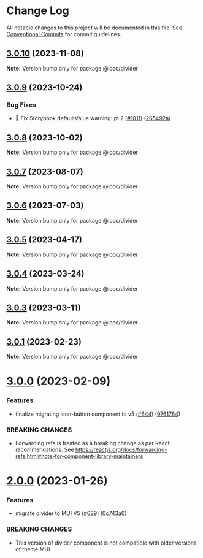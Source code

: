 # Change Log

All notable changes to this project will be documented in this file.
See [Conventional Commits](https://conventionalcommits.org) for commit guidelines.

## [3.0.10](https://git.autodesk.com/dpe/iccc/compare/@iccc/divider@3.0.9...@iccc/divider@3.0.10) (2023-11-08)

**Note:** Version bump only for package @iccc/divider





## [3.0.9](https://git.autodesk.com//dpe/iccc/compare/@iccc/divider@3.0.8...@iccc/divider@3.0.9) (2023-10-24)


### Bug Fixes

* 🐛 Fix Storybook defaultValue warning: pt 2 ([#1011](https://git.autodesk.com//dpe/iccc/issues/1011)) ([265492a](https://git.autodesk.com//dpe/iccc/commits/265492a8aae36cc7b562b34f34016ad4c033f7fb))





## [3.0.8](https://git.autodesk.com//dpe/iccc/compare/@iccc/divider@3.0.7...@iccc/divider@3.0.8) (2023-10-02)

**Note:** Version bump only for package @iccc/divider





## [3.0.7](https://git.autodesk.com//dpe/iccc/compare/@iccc/divider@3.0.6...@iccc/divider@3.0.7) (2023-08-07)

**Note:** Version bump only for package @iccc/divider





## [3.0.6](https://git.autodesk.com//dpe/iccc/compare/@iccc/divider@3.0.5...@iccc/divider@3.0.6) (2023-07-03)

**Note:** Version bump only for package @iccc/divider





## [3.0.5](https://git.autodesk.com//dpe/iccc/compare/@iccc/divider@3.0.4...@iccc/divider@3.0.5) (2023-04-17)

**Note:** Version bump only for package @iccc/divider





## [3.0.4](https://git.autodesk.com//dpe/iccc/compare/@iccc/divider@3.0.3...@iccc/divider@3.0.4) (2023-03-24)

**Note:** Version bump only for package @iccc/divider





## [3.0.3](https://git.autodesk.com//dpe/iccc/compare/@iccc/divider@3.0.0...@iccc/divider@3.0.3) (2023-03-11)

**Note:** Version bump only for package @iccc/divider





## [3.0.1](https://git.autodesk.com//dpe/iccc/compare/@iccc/divider@3.0.0...@iccc/divider@3.0.1) (2023-02-23)

**Note:** Version bump only for package @iccc/divider





# [3.0.0](https://git.autodesk.com//dpe/iccc/compare/@iccc/divider@2.0.0...@iccc/divider@3.0.0) (2023-02-09)


### Features

* finalize migrating icon-button component to v5 ([#644](https://git.autodesk.com//dpe/iccc/issues/644)) ([9761764](https://git.autodesk.com//dpe/iccc/commits/9761764e0ac7113459cae193da088a568174de23))


### BREAKING CHANGES

* Forwarding refs is treated as a breaking change as per React recommendations. See
https://reactjs.org/docs/forwarding-refs.html#note-for-component-library-maintainers





# [2.0.0](https://git.autodesk.com//dpe/iccc/compare/@iccc/divider@1.0.3...@iccc/divider@2.0.0) (2023-01-26)


### Features

* migrate divider to MUI V5 ([#629](https://git.autodesk.com//dpe/iccc/issues/629)) ([0c743a0](https://git.autodesk.com//dpe/iccc/commits/0c743a05ec3e2d6a2db843bb63cb9a34b6c7a81c))


### BREAKING CHANGES

* This version of divider component is not compatible with older versions of theme MUI
